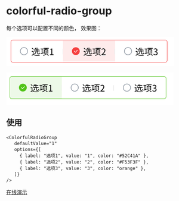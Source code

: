 # colorful-radio-group

每个选项可以配置不同的颜色， 效果图：

![](./demo1.png)

![](./demo2.png)

## 使用
```tsx
<ColorfulRadioGroup
   defaultValue="1"
   options={[
     { label: "选项1", value: "1", color: "#52C41A" },
     { label: "选项2", value: "2", color: "#F53F3F" },
     { label: "选项3", value: "3", color: "orange" },
   ]}
/>
```

[在线演示](https://codesandbox.io/p/github/ikonan/colorful-radio-group/main?import=true)
